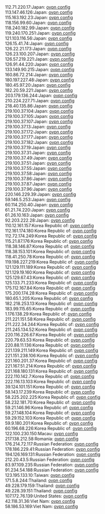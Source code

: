 112.71.220.17:Japan: [ovpn config](vpn/112_71_220_17.ovpn)  
113.147.46.126:Japan: [ovpn config](vpn/113_147_46_126.ovpn)  
115.163.192.23:Japan: [ovpn config](vpn/115_163_192_23.ovpn)  
118.156.99.60:Japan: [ovpn config](vpn/118_156_99_60.ovpn)  
118.240.182.99:Japan: [ovpn config](vpn/118_240_182_99.ovpn)  
119.240.170.251:Japan: [ovpn config](vpn/119_240_170_251.ovpn)  
121.103.116.56:Japan: [ovpn config](vpn/121_103_116_56.ovpn)  
126.15.41.74:Japan: [ovpn config](vpn/126_15_41_74.ovpn)  
126.22.21.173:Japan: [ovpn config](vpn/126_22_21_173.ovpn)  
126.23.100.207:Japan: [ovpn config](vpn/126_23_100_207.ovpn)  
126.57.219.221:Japan: [ovpn config](vpn/126_57_219_221.ovpn)  
126.91.44.220:Japan: [ovpn config](vpn/126_91_44_220.ovpn)  
133.149.90.215:Japan: [ovpn config](vpn/133_149_90_215.ovpn)  
160.86.72.214:Japan: [ovpn config](vpn/160_86_72_214.ovpn)  
180.197.227.48:Japan: [ovpn config](vpn/180_197_227_48.ovpn)  
180.45.97.20:Japan: [ovpn config](vpn/180_45_97_20.ovpn)  
182.20.59.221:Japan: [ovpn config](vpn/182_20_59_221.ovpn)  
203.179.136.244:Japan: [ovpn config](vpn/203_179_136_244.ovpn)  
210.224.227.71:Japan: [ovpn config](vpn/210_224_227_71.ovpn)  
218.40.135.86:Japan: [ovpn config](vpn/218_40_135_86.ovpn)  
219.100.37.104:Japan: [ovpn config](vpn/219_100_37_104.ovpn)  
219.100.37.105:Japan: [ovpn config](vpn/219_100_37_105.ovpn)  
219.100.37.107:Japan: [ovpn config](vpn/219_100_37_107.ovpn)  
219.100.37.13:Japan: [ovpn config](vpn/219_100_37_13.ovpn)  
219.100.37.172:Japan: [ovpn config](vpn/219_100_37_172.ovpn)  
219.100.37.177:Japan: [ovpn config](vpn/219_100_37_177.ovpn)  
219.100.37.182:Japan: [ovpn config](vpn/219_100_37_182.ovpn)  
219.100.37.19:Japan: [ovpn config](vpn/219_100_37_19.ovpn)  
219.100.37.31:Japan: [ovpn config](vpn/219_100_37_31.ovpn)  
219.100.37.49:Japan: [ovpn config](vpn/219_100_37_49.ovpn)  
219.100.37.51:Japan: [ovpn config](vpn/219_100_37_51.ovpn)  
219.100.37.55:Japan: [ovpn config](vpn/219_100_37_55.ovpn)  
219.100.37.58:Japan: [ovpn config](vpn/219_100_37_58.ovpn)  
219.100.37.86:Japan: [ovpn config](vpn/219_100_37_86.ovpn)  
219.100.37.87:Japan: [ovpn config](vpn/219_100_37_87.ovpn)  
219.100.37.96:Japan: [ovpn config](vpn/219_100_37_96.ovpn)  
220.146.229.39:Japan: [ovpn config](vpn/220_146_229_39.ovpn)  
59.146.5.253:Japan: [ovpn config](vpn/59_146_5_253.ovpn)  
60.114.250.40:Japan: [ovpn config](vpn/60_114_250_40.ovpn)  
61.21.74.220:Japan: [ovpn config](vpn/61_21_74_220.ovpn)  
61.26.10.163:Japan: [ovpn config](vpn/61_26_10_163.ovpn)  
92.203.222.28:Japan: [ovpn config](vpn/92_203_222_28.ovpn)  
110.12.161.157:Korea Republic of: [ovpn config](vpn/110_12_161_157.ovpn)  
112.161.174.180:Korea Republic of: [ovpn config](vpn/112_161_174_180.ovpn)  
112.72.174.249:Korea Republic of: [ovpn config](vpn/112_72_174_249.ovpn)  
115.21.87.176:Korea Republic of: [ovpn config](vpn/115_21_87_176.ovpn)  
118.38.146.87:Korea Republic of: [ovpn config](vpn/118_38_146_87.ovpn)  
118.38.153.101:Korea Republic of: [ovpn config](vpn/118_38_153_101.ovpn)  
118.41.250.78:Korea Republic of: [ovpn config](vpn/118_41_250_78.ovpn)  
119.198.227.219:Korea Republic of: [ovpn config](vpn/119_198_227_219.ovpn)  
121.129.111.189:Korea Republic of: [ovpn config](vpn/121_129_111_189.ovpn)  
121.129.19.160:Korea Republic of: [ovpn config](vpn/121_129_19_160.ovpn)  
125.129.67.43:Korea Republic of: [ovpn config](vpn/125_129_67_43.ovpn)  
125.133.71.233:Korea Republic of: [ovpn config](vpn/125_133_71_233.ovpn)  
175.112.167.84:Korea Republic of: [ovpn config](vpn/175_112_167_84.ovpn)  
175.200.174.28:Korea Republic of: [ovpn config](vpn/175_200_174_28.ovpn)  
180.65.1.205:Korea Republic of: [ovpn config](vpn/180_65_1_205.ovpn)  
182.218.253.13:Korea Republic of: [ovpn config](vpn/182_218_253_13.ovpn)  
183.99.115.65:Korea Republic of: [ovpn config](vpn/183_99_115_65.ovpn)  
1.176.138.29:Korea Republic of: [ovpn config](vpn/1_176_138_29.ovpn)  
211.221.151.58:Korea Republic of: [ovpn config](vpn/211_221_151_58.ovpn)  
211.222.34.244:Korea Republic of: [ovpn config](vpn/211_222_34_244.ovpn)  
211.245.134.52:Korea Republic of: [ovpn config](vpn/211_245_134_52.ovpn)  
220.116.226.67:Korea Republic of: [ovpn config](vpn/220_116_226_67.ovpn)  
220.79.63.53:Korea Republic of: [ovpn config](vpn/220_79_63_53.ovpn)  
220.88.11.136:Korea Republic of: [ovpn config](vpn/220_88_11_136.ovpn)  
221.139.211.149:Korea Republic of: [ovpn config](vpn/221_139_211_149.ovpn)  
221.151.238.106:Korea Republic of: [ovpn config](vpn/221_151_238_106.ovpn)  
221.160.201.37:Korea Republic of: [ovpn config](vpn/221_160_201_37.ovpn)  
221.167.51.214:Korea Republic of: [ovpn config](vpn/221_167_51_214.ovpn)  
221.168.180.131:Korea Republic of: [ovpn config](vpn/221_168_180_131.ovpn)  
222.110.142.7:Korea Republic of: [ovpn config](vpn/222_110_142_7.ovpn)  
222.116.13.103:Korea Republic of: [ovpn config](vpn/222_116_13_103.ovpn)  
39.124.101.151:Korea Republic of: [ovpn config](vpn/39_124_101_151.ovpn)  
58.143.17.239:Korea Republic of: [ovpn config](vpn/58_143_17_239.ovpn)  
58.225.202.225:Korea Republic of: [ovpn config](vpn/58_225_202_225.ovpn)  
58.232.181.70:Korea Republic of: [ovpn config](vpn/58_232_181_70.ovpn)  
59.21.146.96:Korea Republic of: [ovpn config](vpn/59_21_146_96.ovpn)  
59.27.148.104:Korea Republic of: [ovpn config](vpn/59_27_148_104.ovpn)  
59.29.152.103:Korea Republic of: [ovpn config](vpn/59_29_152_103.ovpn)  
59.9.180.201:Korea Republic of: [ovpn config](vpn/59_9_180_201.ovpn)  
60.196.68.226:Korea Republic of: [ovpn config](vpn/60_196_68_226.ovpn)  
122.100.230.150:Macau: [ovpn config](vpn/122_100_230_150.ovpn)  
217.138.212.58:Romania: [ovpn config](vpn/217_138_212_58.ovpn)  
176.214.72.117:Russian Federation: [ovpn config](vpn/176_214_72_117.ovpn)  
178.186.229.41:Russian Federation: [ovpn config](vpn/178_186_229_41.ovpn)  
194.126.169.131:Russian Federation: [ovpn config](vpn/194_126_169_131.ovpn)  
212.20.43.5:Russian Federation: [ovpn config](vpn/212_20_43_5.ovpn)  
83.97.109.235:Russian Federation: [ovpn config](vpn/83_97_109_235.ovpn)  
91.234.54.188:Russian Federation: [ovpn config](vpn/91_234_54_188.ovpn)  
123.195.133.10:Taiwan: [ovpn config](vpn/123_195_133_10.ovpn)  
171.5.8.244:Thailand: [ovpn config](vpn/171_5_8_244.ovpn)  
49.228.179.159:Thailand: [ovpn config](vpn/49_228_179_159.ovpn)  
49.228.39.151:Thailand: [ovpn config](vpn/49_228_39_151.ovpn)  
107.172.76.139:United States: [ovpn config](vpn/107_172_76_139.ovpn)  
42.118.31.36:Viet Nam: [ovpn config](vpn/42_118_31_36.ovpn)  
58.186.53.169:Viet Nam: [ovpn config](vpn/58_186_53_169.ovpn)  
